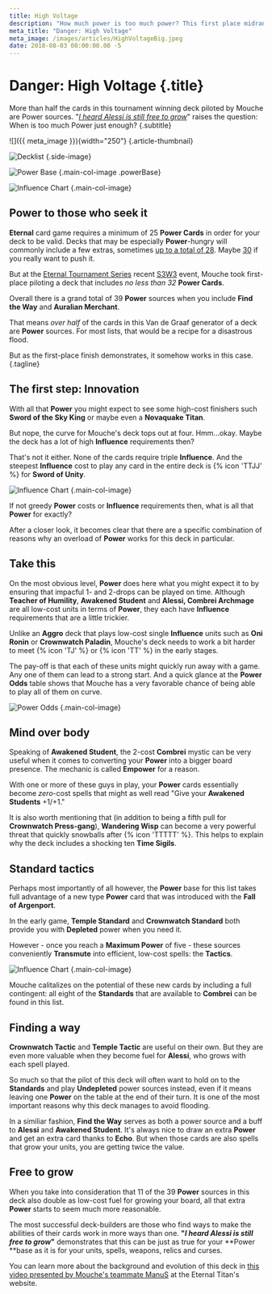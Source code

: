 ```yaml
---
title: High Voltage
description: "How much power is too much power? This first place midrange Combrei deck piloted by Mouche raises the question."
meta_title: "Danger: High Voltage"
meta_image: /images/articles/HighVoltageBig.jpeg
date: 2018-08-03 00:00:00.00 -5
---
```

# Danger: High Voltage {.title}

More than half the cards in this tournament winning deck piloted by Mouche are Power sources. "*[I heard Alessi is still free to grow][]*" raises the question: When is too much Power just enough?
{.subtitle}

  [I heard Alessi is still free to grow]: https://eternalwarcry.com/decks/details/H4FvWiA1uE8/i-heard-alessi-is-still-free-to-grow

![]({{ meta_image }}){width="250"}
{.article-thumbnail}

![Decklist](/images/articles/AhlessiDecklist.jpeg "Alessi decklist")
{.side-image}

![Power Base](/images/articles/AlessiPowerbase.jpeg "Alessi power base")
{.main-col-image .powerBase}

![Influence Chart](/images/articles/AhlessiChart1.jpeg "Alessi influence chart")
{.main-col-image}

## Power to those who seek it

**Eternal** card game requires a minimum of 25 **Power Cards** in order for your deck to be valid. Decks that may be especially **Power**-hungry will commonly include a few extras, sometimes [up to a total of 28][Portrait]. Maybe [30][Camat0's Hot Rod] if you really want to push it.

  [Portrait]: /articles/Portrait.html
  [Camat0's Hot Rod]: https://eternalwarcry.com/decks/details/lQ1s5v8gMJc/camat0s-hot-rod "Camat0's Hot Rod"

But at the [Eternal Tournament Series][] recent [S3W3][] event, Mouche took first-place piloting a deck that includes *no less than 32* **Power Cards**.

  [Eternal Tournament Series]: https://rngeternal.com/ets/
  [S3W3]: https://eternalwarcry.com/tournaments/details/96KcT1JBCVI/ets-2018-s3w4-top-8

Overall there is a grand total of 39 **Power** sources when you include **Find the Way** and **Auralian Merchant**.

That means *over half* of the cards in this Van de Graaf generator of a deck are **Power** sources. For most lists, that would be a recipe for a disastrous flood.

But as the first-place finish demonstrates, it somehow works in this case.
{.tagline}

## The first step: Innovation

With all that **Power** you might expect to see some high-cost finishers such **Sword of the Sky King** or maybe even a **Novaquake Titan**.

But nope, the curve for Mouche's deck tops out at four. Hmm...okay. Maybe the deck has a lot of high **Influence** requirements then?

That's not it either. None of the cards require triple **Influence**. And the steepest **Influence** cost to play any card in the entire deck is {% icon 'TTJJ' %} for **Sword of Unity**.

![Influence Chart](/images/articles/SwordOfUnity.jpeg "Alessi influence chart 2")
{.main-col-image}

If not greedy **Power** costs or **Influence** requirements then, what is all that **Power** for exactly?

After a closer look, it becomes clear that there are a specific combination of reasons why an overload of **Power** works for this deck in particular. 

## Take this

On the most obvious level, **Power** does here what you might expect it to by ensuring that impacful 1- and 2-drops can be played on time. Although **Teacher of Humility**, **Awakened Student** and **Alessi, Combrei Archmage** are all low-cost units in terms of **Power**, they each have **Influence** requirements that are a little trickier.

Unlike an **Aggro** deck that plays low-cost single **Influence** units such as **Oni Ronin** or **Crownwatch Paladin**, Mouche's deck needs to work a bit harder to meet {% icon 'TJ' %} or {% icon 'TT' %} in the early stages.

The pay-off is that each of these units might quickly run away with a game. Any one of them can lead to a strong start. And a quick glance at the **Power Odds** table shows that Mouche has a very favorable chance of being able to play all of them on curve.

![Power Odds](/images/articles/AhlessiOddsTable.jpeg "Alessi power odds")
{.main-col-image}

## Mind over body

Speaking of **Awakened Student**, the 2-cost **Combrei** mystic can be very useful when it comes to converting your **Power** into a bigger board presence. The mechanic is called **Empower** for a reason.

With one or more of these guys in play, your **Power** cards essentially become *zero*-cost spells that might as well read "Give your **Awakened Students** +1/+1."

It is also worth mentioning that (in addition to being a fifth pull for **Crownwatch Press-gang**), **Wandering Wisp** can become a very powerful threat that quickly snowballs after {% icon 'TTTTT' %}. This helps to explain why the deck includes a shocking ten **Time Sigils**.

## Standard tactics

Perhaps most importantly of all however, the **Power** base for this list takes full advantage of a new type **Power** card that was introduced with the **Fall of Argenport**. 

In the early game, **Temple Standard** and **Crownwatch Standard** both provide you with **Depleted** power when you need it. 

However - once you reach a **Maximum Power** of five - these sources conveniently **Transmute** into efficient, low-cost spells: the **Tactics**.

![Influence Chart](/images/articles/AlessiStandardTactics.jpeg "Alessi influence chart 3")
{.main-col-image}

Mouche calitalizes on the potential of these new cards by including a full contingent: all eight of the **Standards** that are available to **Combrei** can be found in this list.

## Finding a way

**Crownwatch Tactic** and **Temple Tactic** are useful on their own. But they are even more valuable when they become fuel for **Alessi**, who grows with each spell played.

So much so that the pilot of this deck will often want to hold on to the **Standards** and play **Undepleted** power sources instead, even if it means leaving one **Power** on the table at the end of their turn. It is one of the most important reasons why this deck manages to avoid flooding.

In a similiar fashion, **Find the Way** serves as both a power source and a buff to **Alessi** and **Awakened Student**. It's always nice to draw an extra **Power** and get an extra card thanks to **Echo**. But when those cards are also spells that grow your units, you are getting twice the value.

## Free to grow

When you take into consideration that 11 of the 39 **Power** sources in this deck also double as low-cost fuel for growing your board, all that extra **Power** starts to seem much more reasonable.

The most successful deck-builders are those who find ways to make the abilities of their cards work in more ways than one. **"*I heard Alessi is still free to grow*"** demonstrates that this can be just as true for your **Power **base as it is for your units, spells, weapons, relics and curses.

You can learn more about the background and evolution of this deck in [this video presented by Mouche's teammate ManuS][Combrei Killers] at the Eternal Titan's website.

  [Combrei Killers]: https://eternaltitans.com/eternal-top-decks-combrei-killers/